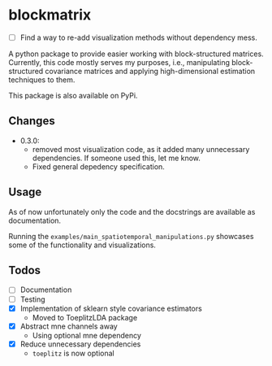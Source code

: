 # blockmatrix

- [ ] Find a way to re-add visualization methods without dependency mess.

A python package to provide easier working with block-structured matrices. Currently, this
code mostly serves my purposes, i.e., manipulating block-structured covariance matrices
and applying high-dimensional estimation techniques to them.

This package is also available on PyPi.

## Changes

- 0.3.0:
  - removed most visualization code, as it added many unnecessary dependencies. If someone used this, let me know.
  - Fixed general depedency specification.

## Usage

As of now unfortunately only the code and the docstrings are available as documentation.

Running the `examples/main_spatiotemporal_manipulations.py` showcases some of the
functionality and visualizations.

## Todos

- [ ] Documentation
- [ ] Testing
- [x] Implementation of sklearn style covariance estimators
  - Moved to ToeplitzLDA package
- [x] Abstract mne channels away
  - Using optional mne dependency
- [x] Reduce unnecessary dependencies
  - `toeplitz` is now optional
